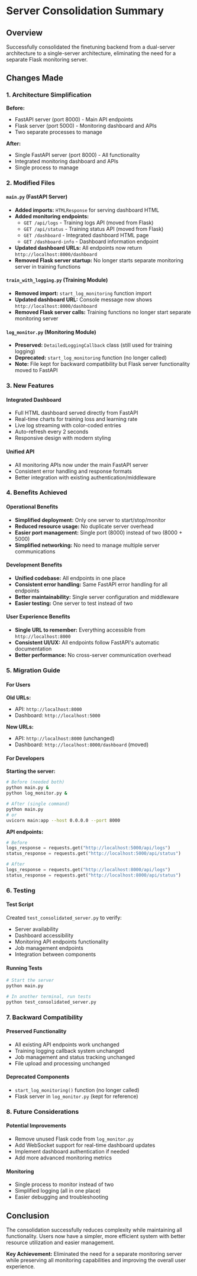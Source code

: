 # Server Consolidation Summary

## Overview
Successfully consolidated the finetuning backend from a dual-server architecture to a single-server architecture, eliminating the need for a separate Flask monitoring server.

## Changes Made

### 1. Architecture Simplification
**Before:**
- FastAPI server (port 8000) - Main API endpoints
- Flask server (port 5000) - Monitoring dashboard and APIs
- Two separate processes to manage

**After:**
- Single FastAPI server (port 8000) - All functionality
- Integrated monitoring dashboard and APIs
- Single process to manage

### 2. Modified Files

#### `main.py` (FastAPI Server)
- **Added imports:** `HTMLResponse` for serving dashboard HTML
- **Added monitoring endpoints:**
  - `GET /api/logs` - Training logs API (moved from Flask)
  - `GET /api/status` - Training status API (moved from Flask)
  - `GET /dashboard` - Integrated dashboard HTML page
  - `GET /dashboard-info` - Dashboard information endpoint
- **Updated dashboard URLs:** All endpoints now return `http://localhost:8000/dashboard`
- **Removed Flask server startup:** No longer starts separate monitoring server in training functions

#### `train_with_logging.py` (Training Module)
- **Removed import:** `start_log_monitoring` function import
- **Updated dashboard URL:** Console message now shows `http://localhost:8000/dashboard`
- **Removed Flask server calls:** Training functions no longer start separate monitoring server

#### `log_monitor.py` (Monitoring Module)
- **Preserved:** `DetailedLoggingCallback` class (still used for training logging)
- **Deprecated:** `start_log_monitoring` function (no longer called)
- **Note:** File kept for backward compatibility but Flask server functionality moved to FastAPI

### 3. New Features

#### Integrated Dashboard
- Full HTML dashboard served directly from FastAPI
- Real-time charts for training loss and learning rate
- Live log streaming with color-coded entries
- Auto-refresh every 2 seconds
- Responsive design with modern styling

#### Unified API
- All monitoring APIs now under the main FastAPI server
- Consistent error handling and response formats
- Better integration with existing authentication/middleware

### 4. Benefits Achieved

#### Operational Benefits
- **Simplified deployment:** Only one server to start/stop/monitor
- **Reduced resource usage:** No duplicate server overhead
- **Easier port management:** Single port (8000) instead of two (8000 + 5000)
- **Simplified networking:** No need to manage multiple server communications

#### Development Benefits
- **Unified codebase:** All endpoints in one place
- **Consistent error handling:** Same FastAPI error handling for all endpoints
- **Better maintainability:** Single server configuration and middleware
- **Easier testing:** One server to test instead of two

#### User Experience Benefits
- **Single URL to remember:** Everything accessible from `http://localhost:8000`
- **Consistent UI/UX:** All endpoints follow FastAPI's automatic documentation
- **Better performance:** No cross-server communication overhead

### 5. Migration Guide

#### For Users
**Old URLs:**
- API: `http://localhost:8000`
- Dashboard: `http://localhost:5000`

**New URLs:**
- API: `http://localhost:8000` (unchanged)
- Dashboard: `http://localhost:8000/dashboard` (moved)

#### For Developers
**Starting the server:**
```bash
# Before (needed both)
python main.py &
python log_monitor.py &

# After (single command)
python main.py
# or
uvicorn main:app --host 0.0.0.0 --port 8000
```

**API endpoints:**
```python
# Before
logs_response = requests.get("http://localhost:5000/api/logs")
status_response = requests.get("http://localhost:5000/api/status")

# After
logs_response = requests.get("http://localhost:8000/api/logs")
status_response = requests.get("http://localhost:8000/api/status")
```

### 6. Testing

#### Test Script
Created `test_consolidated_server.py` to verify:
- Server availability
- Dashboard accessibility
- Monitoring API endpoints functionality
- Job management endpoints
- Integration between components

#### Running Tests
```bash
# Start the server
python main.py

# In another terminal, run tests
python test_consolidated_server.py
```

### 7. Backward Compatibility

#### Preserved Functionality
- All existing API endpoints work unchanged
- Training logging callback system unchanged
- Job management and status tracking unchanged
- File upload and processing unchanged

#### Deprecated Components
- `start_log_monitoring()` function (no longer called)
- Flask server in `log_monitor.py` (kept for reference)

### 8. Future Considerations

#### Potential Improvements
- Remove unused Flask code from `log_monitor.py`
- Add WebSocket support for real-time dashboard updates
- Implement dashboard authentication if needed
- Add more advanced monitoring metrics

#### Monitoring
- Single process to monitor instead of two
- Simplified logging (all in one place)
- Easier debugging and troubleshooting

## Conclusion

The consolidation successfully reduces complexity while maintaining all functionality. Users now have a simpler, more efficient system with better resource utilization and easier management.

**Key Achievement:** Eliminated the need for a separate monitoring server while preserving all monitoring capabilities and improving the overall user experience.
